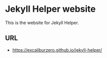 # Jekyll Helper website
This is the website for Jekyll Helper.

## URL
- https://excaliburzero.github.io/jekyll-helper/
